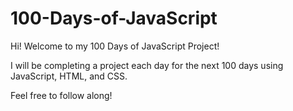 # 100-Days-of-JavaScript
Hi! Welcome to my 100 Days of JavaScript Project!

I will be completing a project each day for the next 100 days using JavaScript, HTML, and CSS.

Feel free to follow along!